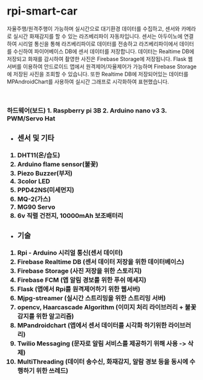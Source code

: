 # rpi-smart-car
자율주행/원격주행이 가능하며 실시간으로 대기환경 데이터를 수집하고, 센서와 카메라로 실시간 화재감지를 할 수 있는 라즈베리파이 자동차입니다.
센서는 아두이노에 연결하여 시리얼 통신을 통해 라즈베리파이로 데이터를 전송하고 라즈베리파이에서 데이터를 수신하여 파이어베이스 DB에 센서 데이터를 저장합니다.
데이터는 Realtime DB에 저장되고 화재를 감시하여 촬영한 사진은 Firebase Storage에 저장됩니다. 
Flask 웹서버를 이용하여 안드로이드 앱에서 원격제어/자율제어가 가능하며 Firebase Storage에 저장된 사진을 조회할 수 있습니다.
또한 Realtime DB에 저장되어있는 데이터를 MPAndroidChart를 사용하여 실시간 그래프로 시각화하여 표현했습니다.

<br>
 <h3> 하드웨어(보드)
 1. Raspberry pi 3B
 2. Arduino nano v3
 3. PWM/Servo Hat
 
- <h3>센서 및 기타 
 1. DHT11(온/습도)
 2. Arduino flame sensor(불꽃)
 3. Piezo Buzzer(부저)
 4. 3color LED
 5. PPD42NS(미세먼지)
 6. MQ-2(가스)
 7. MG90 Servo
 8. 6v 직렬 건전지, 10000mAh 보조배터리

 
 - <h3>기술
  1. Rpi - Arduino 시리얼 통신(센서 데이터)
  2. Firebase Realtime DB (센서 데이터 저장을 위한 데이터베이스)
  3. Firebase Storage (사진 저장을 위한 스토리지)
  4. Firebase FCM (앱 알림 경보를 위한 푸쉬 메세지)
  5. Flask (앱에서 Rpi를 원격제어하기 위한 웹서버)
  6. Mjpg-streamer (실시간 스트리밍을 위한 스트리밍 서버)
  7. opencv, Haarcascade Algorithm (이미지 처리 라이브러리 + 불꽃 감지를 위한 알고리즘)
  8. MPandroidchart (앱에서 센서 데이터를 시각화 하기위한 라이브러리)
  9. Twilio Messaging (문자로 알림 서비스를 제공하기 위해 사용 -> 삭제)
  10. MultiThreading (데이터 송수신, 화재감지, 알람 경보 등을 동시에 수행하기 위한 쓰레드)
